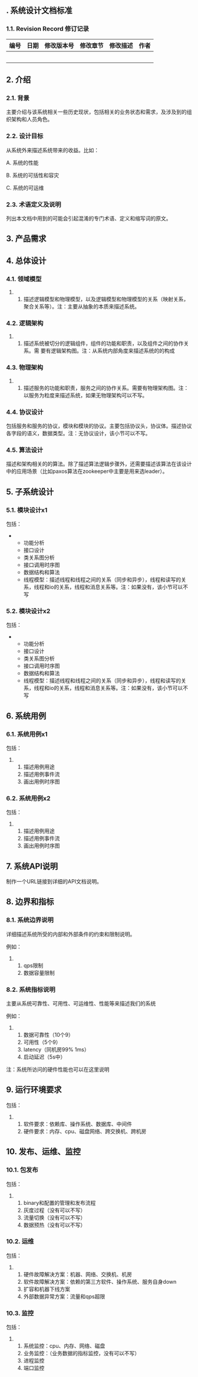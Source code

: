 ## . 系统设计文档标准

### 1.1. Revision Record 修订记录



| 编号 | 日期 | 修改版本号 | 修改章节 | 修改描述 | 作者 |
| ---- | ---- | ---------- | -------- | -------- | ---- |
|      |      |            |          |          |      |
|      |      |            |          |          |      |
|      |      |            |          |          |      |
|      |      |            |          |          |      |
|      |      |            |          |          |      |



##  2. 介绍

### 2.1. 背景

主要介绍与该系统相关一些历史现状，包括相关的业务状态和需求，及涉及到的组织架构和人员角色。

### 2.2. 设计目标

从系统外来描述系统带来的收益。比如：

A. 系统的性能

B. 系统的可括性和容灾

C. 系统的可运维

### 2.3. 术语定义及说明

列出本文档中用到的可能会引起混淆的专门术语、定义和缩写词的原文。

## 3. 产品需求

## 4. 总体设计

### 4.1. 领域模型

1. 1. 描述逻辑模型和物理模型，以及逻辑模型和物理模型的关系（映射关系，聚合关系等）。注：主要从抽象的本质来描述系统。

### 4.2. 逻辑架构

1. 1. 描述系统被切分的逻辑组件，组件的功能和职责，以及组件之间的协作关系。需 要有逻辑架构图。注：从系统内部角度来描述系统的的构成

### 4.3. 物理架构

1. 1. 描述服务的功能和职责，服务之间的协作关系。需要有物理架构图。注：以服务为粒度来描述系统，如果无物理架构可以不写。

### 4.4. 协议设计

包括服务和服务的协议，模块和模块的协议。主要包括协议头，协议体。描述协议各字段的语义，数据类型。注：无协议设计，该小节可以不写。

### 4.5. 算法设计

描述和架构相关的的算法。除了描述算法逻辑步骤外，还需要描述该算法在该设计中的应用场景（比如paxos算法在zookeeper中主要是用来选leader）。

## 5. 子系统设计

### 5.1. 模块设计x1

包括：

- - 功能分析
  - 接口设计
  - 类关系图分析
  - 接口调用时序图
  - 数据结构和算法
  - 线程模型：描述线程和线程之间的关系（同步和异步），线程和读写的关系，线程和io的关系，线程和消息关系等。注：如果没有，该小节可以不写

### 5.2. 模块设计x2

包括：

- - 功能分析
  - 接口设计
  - 类关系图分析
  - 接口调用时序图
  - 数据结构和算法
  - 线程模型：描述线程和线程之间的关系（同步和异步），线程和读写的关系，线程和io的关系，线程和消息关系等。注：如果没有，该小节可以不写

## 6. 系统用例

### 6.1. 系统用例x1

包括：

1. 1. 描述用例用途
   2. 描述用例事件流
   3. 画出用例时序图

 

### 6.2. 系统用例x2

包括：

1. 1. 描述用例用途
   2. 描述用例事件流
   3. 画出用例时序图

 

## 7. 系统API说明

制作一个URL链接到详细的API文档说明。

## 8. 边界和指标

### 8.1. 系统边界说明

详细描述系统所受的内部和外部条件的约束和限制说明。

例如：

1. 1. qps限制
   2. 数据容量限制

### 8.2. 系统指标说明

主要从系统可靠性、可用性、可运维性、性能等来描述我们的系统

例如：

1. 1. 数据可靠性（10个9）
   2. 可用性（5个9）
   3. latency（同机房99% 1ms）
   4. 启动延迟（5s中）

注：系统所访问的硬件性能也可以在这里说明

## 9. 运行环境要求

包括：

1. 1. 软件要求：依赖库、操作系统、数据库、中间件
   2. 硬件要求：内存、cpu、磁盘网络、跨交换机、跨机房

## 10. 发布、运维、监控

### 10.1. 包发布

包括：

1. 1. binary和配置的管理和发布流程
   2. 灰度过程（没有可以不写）
   3. 流量切换（没有可以不写）
   4. 数据预热（没有可以不写）

### 10.2. 运维

包括：

1. 1. 硬件故障解决方案：机器、网络、交换机、机房
   2. 软件故障解决方案：依赖的第三方软件、操作系统、服务自身down
   3. 扩容和机器下线方案
   4. 外部数据异常方案：流量和qps超限

### 10.3. 监控

包括：

1. 1. 系统监控：cpu、内存、网络、磁盘
   2. 业务监控：（业务数据的指标监控，没有可以不写）
   3. 进程监控
   4. 端口监控

